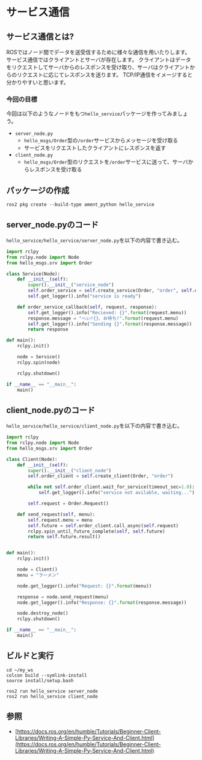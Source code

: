 # サービス通信

## サービス通信とは?

ROSではノード間でデータを送受信するために様々な通信を用いたりします。
サービス通信ではクライアントとサーバが存在します。
クライアントはデータをリクエストしてサーバからのレスポンスを受け取り、サーバはクライアントからのリクエストに応じてレスポンスを送ります。
TCP/IP通信をイメージすると分かりやすいと思います。

### 今回の目標

今回は以下のようなノードをもつ`hello_service`パッケージを作ってみましょう。

- `server_node.py`
    - `hello_msgs/Order`型の`/order`サービスからメッセージを受け取る
    - サービスをリクエストしたクライアントにレスポンスを返す
- `client_node.py`
    - `hello_msgs/Order`型のリクエストを`/order`サービスに送って、サーバからレスポンスを受け取る


## パッケージの作成

```none
ros2 pkg create --build-type ament_python hello_service
```

## server_node.pyのコード

`hello_service/hello_service/server_node.py`を以下の内容で書き込む。

```py
import rclpy
from rclpy.node import Node
from hello_msgs.srv import Order

class Service(Node):
    def __init__(self):
        super().__init__("service_node")
        self.order_service = self.create_service(Order, "order", self.order_service_callback)
        self.get_logger().info("service is ready")

    def order_service_callback(self, request, response):
        self.get_logger().info("Recieved: {}".format(request.menu))
        response.message = "へい!{}、お待ち!".format(request.menu)
        self.get_logger().info("Sending {}".format(response.message))
        return response

def main():
    rclpy.init()

    node = Service()
    rclpy.spin(node)

    rclpy.shutdown()

if __name__ == "__main__":
    main()
```

## client_node.pyのコード

`hello_service/hello_service/client_node.py`を以下の内容で書き込む。

```py
import rclpy
from rclpy.node import Node
from hello_msgs.srv import Order

class Client(Node):
    def __init__(self):
        super().__init__("client_node")
        self.order_client = self.create_client(Order, "order")

        while not self.order_client.wait_for_service(timeout_sec=1.0):
            self.get_logger().info("service not avilable, waiting...")

        self.request = Order.Request()

    def send_request(self, menu):
        self.request.menu = menu
        self.future = self.order_client.call_async(self.request)
        rclpy.spin_until_future_complete(self, self.future)
        return self.future.result()


def main():
    rclpy.init()

    node = Client()
    menu = "ラーメン"

    node.get_logger().info("Request: {}".format(menu))

    response = node.send_request(menu)
    node.get_logger().info("Response: {}".format(response.message))

    node.destroy_node()
    rclpy.shutdown()

if __name__ == "__main__":
    main()
```

## ビルドと実行

```none
cd ~/my_ws
colcon build --symlink-install
source install/setup.bash
```

```none
ros2 run hello_service server_node
ros2 run hello_service client_node
```

## 参照

- [https://docs.ros.org/en/humble/Tutorials/Beginner-Client-Libraries/Writing-A-Simple-Py-Service-And-Client.html](https://docs.ros.org/en/humble/Tutorials/Beginner-Client-Libraries/Writing-A-Simple-Py-Service-And-Client.html)
